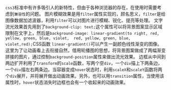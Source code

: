 `css3`标准中有许多吸引人的新特性，但由于各种浏览器的存在，在使用时需要考虑到`兼容性`的问题。
图片模糊效果是用`filter`属性实现的，顾名思义，`filter`是给图像数据加滤波器，利用`filter`可以对图片进行模糊、锐化、提亮等处理。
文字流光效果首先用到了`background-clip: text;`这个属性可以将背景图案显示区域限制在文字上，然后是`background-image: linear-gradient(to right, red, yellow, green, blue, violet,  red, yellow, green, blue, violet,red);`CSS函数 `linear-gradient()`可以产生一副颜色线性渐变的图像。这里为了让动画看上去衔接自然，借用轮播图的思想，将背景图案做成了两幅渐变拼接的图片，通过控制`background-position`属性来做出流光效果。
边框从中间到两边扩开利用了`transform`的`scale`函数，写两个空`div`，一个`div`描上下两条边，一个`div`描左右两条边。当容器变成`hover`状态时，利用`scaleX`和`scaleY`函数将两个`div`展开，并将展开做出动画效果。另外，也可以用`transition`属性，当使用该属性时，`hover`状态消失时边框也会有一个收起来的动画效果。